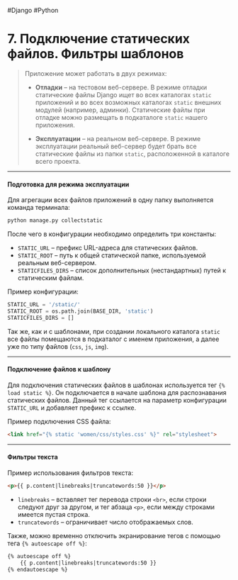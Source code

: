 #Django #Python

# 7. Подключение статических файлов. Фильтры шаблонов

> Приложение может работать в двух режимах:
> 
> - **Отладки** – на тестовом веб-сервере.
> В режиме отладки статические файлы Django ищет во всех каталогах `static` приложений и во всех возможных каталогах `static` внешних модулей (например, админки).
> Статические файлы при отладке можно размещать в подкаталоге `static` нашего приложения.
> 
> - **Эксплуатации** – на реальном веб-сервере.
> В режиме эксплуатации реальный веб-сервер будет брать все статические файлы из папки `static`, расположенной в каталоге всего проекта.

---
#### Подготовка для режима эксплуатации

Для агрегации всех файлов приложений в одну папку выполняется команда терминала:

```bash
python manage.py collectstatic
```

После чего в конфигурации необходимо определить три константы:
- `STATIC_URL` – префикс URL-адреса для статических файлов.
- `STATIC_ROOT` – путь к общей статической папке, используемой реальным веб-сервером.
- `STATICFILES_DIRS` – список дополнительных (нестандартных) путей к статическим файлам.

Пример конфигурации:
```python
STATIC_URL = '/static/'
STATIC_ROOT = os.path.join(BASE_DIR, 'static')
STATICFILES_DIRS = []
```

Так же, как и с шаблонами, при создании локального каталога `static` все файлы помещаются в подкаталог с именем приложения, а далее уже по типу файлов (`css`, `js`, `img`).

---
#### Подключение файлов к шаблону

Для подключения статических файлов в шаблонах используется тег `{% load static %}`. Он подключается в начале шаблона для распознавания статических файлов. Данный тег ссылается на параметр конфигурации `STATIC_URL` и добавляет префикс к ссылке.

Пример подключения CSS файла:
```html
<link href="{% static 'women/css/styles.css' %}" rel="stylesheet">
```

---
#### Фильтры текста

Пример использования фильтров текста:
```html
<p>{{ p.content|linebreaks|truncatewords:50 }}</p>
```

- `linebreaks` – вставляет тег перевода строки `<br>`, если строки следуют друг за другом, и тег абзаца `<p>`, если между строками имеется пустая строка.
- `truncatewords` – ограничивает число отображаемых слов.

Также, можно временно отключить экранирование тегов с помощью тега `{% autoescape off %}`:
```html
{% autoescape off %}
    {{ p.content|linebreaks|truncatewords:50 }}
{% endautoescape %}
```
